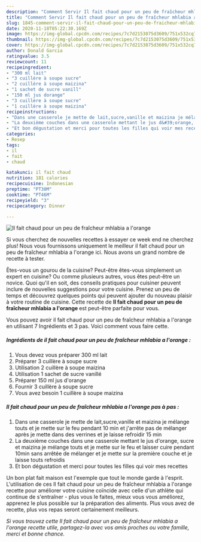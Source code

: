 ```yaml
---
description: "Comment Servir Il fait chaud pour un peu de fraîcheur mhlabia a l&amp;#39;orange"
title: "Comment Servir Il fait chaud pour un peu de fraîcheur mhlabia a l&amp;#39;orange"
slug: 1845-comment-servir-il-fait-chaud-pour-un-peu-de-fraicheur-mhlabia-a-l-and-39-orange
date: 2020-11-18T05:22:30.169Z
image: https://img-global.cpcdn.com/recipes/7c7d2153075d3609/751x532cq70/il-fait-chaud-pour-un-peu-de-fraicheur-mhlabia-a-lorange-photo-principale-de-la-recette.jpg
thumbnail: https://img-global.cpcdn.com/recipes/7c7d2153075d3609/751x532cq70/il-fait-chaud-pour-un-peu-de-fraicheur-mhlabia-a-lorange-photo-principale-de-la-recette.jpg
cover: https://img-global.cpcdn.com/recipes/7c7d2153075d3609/751x532cq70/il-fait-chaud-pour-un-peu-de-fraicheur-mhlabia-a-lorange-photo-principale-de-la-recette.jpg
author: Donald Garcia
ratingvalue: 3.5
reviewcount: 11
recipeingredient:
- "300 ml lait"
- "3 cuillère à soupe sucre"
- "2 cuillère à soupe maizina"
- "1 sachet de sucre vanill"
- "150 ml jus dorange"
- "3 cuillère à soupe sucre"
- "1 cuillère à soupe maizina"
recipeinstructions:
- "Dans une casserole je mette de lait,sucre,vanille et maizina je mélange touts et je mette sur le feu pendant 10 min et j&#39;arrête pas de mélanger après je mette dans des verrines et je laisse refroidir 15 min"
- "La deuxième couches dans une casserole mettant le jus d&#39;orange, sucre et maizina je mélange touts et je mette sur le feu et laisser cuire pendant 10min sans arrêtée de mélanger et je mette sur la première couche et je laisse touts refroidis"
- "Et bon dégustation et merci pour toutes les filles qui voir mes recettes"
categories:
- Resep
tags:
- il
- fait
- chaud

katakunci: il fait chaud 
nutrition: 181 calories
recipecuisine: Indonesian
preptime: "PT30M"
cooktime: "PT46M"
recipeyield: "3"
recipecategory: Dinner

---
```



![Il fait chaud pour un peu de fraîcheur mhlabia a l&#39;orange](https://img-global.cpcdn.com/recipes/7c7d2153075d3609/751x532cq70/il-fait-chaud-pour-un-peu-de-fraicheur-mhlabia-a-lorange-photo-principale-de-la-recette.jpg)

Si vous cherchez de nouvelles recettes à essayer ce week end ne cherchez plus! Nous vous fournissons uniquement le meilleur il fait chaud pour un peu de fraîcheur mhlabia a l&#39;orange ici. Nous avons un grand nombre de recette à tester.

Êtes-vous un gourou de la cuisine? Peut-être êtes-vous simplement un expert en cuisine? Ou comme plusieurs autres, vous êtes peut-être un novice. Quoi qu'il en soit, des conseils pratiques pour cuisiner peuvent inclure de nouvelles suggestions pour votre cuisine. Prenez un peu de temps et découvrez quelques points qui peuvent ajouter du nouveau plaisir à votre routine de cuisine. Cette recette de <strong> Il fait chaud pour un peu de fraîcheur mhlabia a l&#39;orange </strong> est peut-être parfaite pour vous.

<!--inarticleads1-->

Vous pouvez avoir il fait chaud pour un peu de fraîcheur mhlabia a l&#39;orange en utilisant 7 Ingrédients et 3 pas. Voici comment vous faire cette.

##### Ingrédients de il fait chaud pour un peu de fraîcheur mhlabia a l&#39;orange :

1. Vous devez vous préparer 300 ml lait
1. Préparer 3 cuillère à soupe sucre
1. Utilisation 2 cuillère à soupe maizina
1. Utilisation 1 sachet de sucre vanillé
1. Préparer 150 ml jus d&#39;orange
1. Fournir 3 cuillère à soupe sucre
1. Vous avez besoin 1 cuillère à soupe maizina




<!--inarticleads2-->

##### Il fait chaud pour un peu de fraîcheur mhlabia a l&#39;orange pas à pas :

1. Dans une casserole je mette de lait,sucre,vanille et maizina je mélange touts et je mette sur le feu pendant 10 min et j&#39;arrête pas de mélanger après je mette dans des verrines et je laisse refroidir 15 min
1. La deuxième couches dans une casserole mettant le jus d&#39;orange, sucre et maizina je mélange touts et je mette sur le feu et laisser cuire pendant 10min sans arrêtée de mélanger et je mette sur la première couche et je laisse touts refroidis
1. Et bon dégustation et merci pour toutes les filles qui voir mes recettes




<!--inarticleads1-->

<p>
Un bon plat fait maison est l'exemple que tout le monde garde à l'esprit. L'utilisation de ces Il fait chaud pour un peu de fraîcheur mhlabia a l&#39;orange recette pour améliorer votre cuisine coïncide avec celle d'un athlète qui continue de s'entraîner - plus vous le faites, mieux vous vous améliorez, apprenez le plus possible sur la préparation des aliments. Plus vous avez de recette, plus vos repas seront certainement meilleurs.
</p>

<p>
<i>Si vous trouvez cette Il fait chaud pour un peu de fraîcheur mhlabia a l&#39;orange recette utile, partagez-la avec vos amis proches ou votre famille, merci et bonne chance.</i>
</p>
